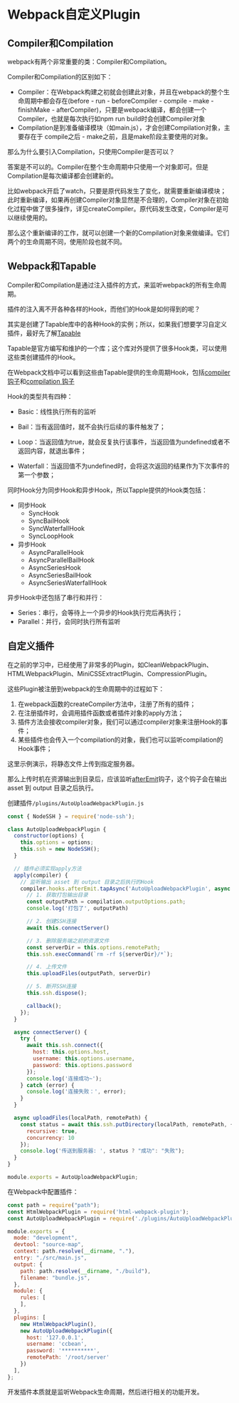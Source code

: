# Webpack自定义Plugin

## Compiler和Compilation

webpack有两个非常重要的类：Compiler和Compilation。

Compiler和Compilation的区别如下：

*  Compiler：在Webpack构建之初就会创建此对象，并且在webpack的整个生命周期中都会存在(before - run - beforeCompiler - compile - make - finishMake - afterCompiler)，只要是webpack编译，都会创建一个Compiler，也就是每次执行如npm run build时会创建Compiler对象
* Compilation是到准备编译模块（如main.js），才会创建Compilation对象，主要存在于 compile之后 - make之前，且是make阶段主要使用的对象。

那么为什么要引入Compilation，只使用Compiler是否可以？

答案是不可以的。Compiler在整个生命周期中只使用一个对象即可。但是Compilation是每次编译都会创建新的。

比如webpack开启了watch，只要是原代码发生了变化，就需要重新编译模块；此时重新编译，如果再创建Compiler对象显然是不合理的，Compiler对象在初始化过程中做了很多操作，详见createCompiler。原代码发生改变，Compiler是可以继续使用的。

那么这个重新编译的工作，就可以创建一个新的Compilation对象来做编译。它们两个的生命周期不同，使用阶段也就不同。

## Webpack和Tapable

Compiler和Compilation是通过注入插件的方式，来监听webpack的所有生命周期。

插件的注入离不开各种各样的Hook，而他们的Hook是如何得到的呢？

其实是创建了Tapable库中的各种Hook的实例；所以，如果我们想要学习自定义插件，最好先了解[Tapable](https://github.com/webpack/tapable)

Tapable是官方编写和维护的一个库；这个库对外提供了很多Hook类，可以使用这些类创建插件的Hook。

在Webpack文档中可以看到这些由Tapable提供的生命周期Hook，包括[compiler 钩子](https://webpack.docschina.org/api/compiler-hooks/)和[compilation 钩子](https://webpack.docschina.org/api/compilation-hooks/)

Hook的类型共有四种：

* Basic：线性执行所有的监听

* Bail：当有返回值时，就不会执行后续的事件触发了；
* Loop：当返回值为true，就会反复执行该事件，当返回值为undefined或者不返回内容，就退出事件；
* Waterfall：当返回值不为undefined时，会将这次返回的结果作为下次事件的第一个参数；

同时Hook分为同步Hook和异步Hook，所以Tapple提供的Hook类包括：

* 同步Hook
  * SyncHook
  * SyncBailHook
  * SyncWaterfallHook
  * SyncLoopHook
* 异步Hook
  * AsyncParallelHook
  * AsyncParallelBailHook
  * AsyncSeriesHook
  * AsyncSeriesBailHook
  * AsyncSeriesWaterfallHook

异步Hook中还包括了串行和并行：

* Series：串行，会等待上一个异步的Hook执行完后再执行；
* Parallel：并行，会同时执行所有监听

## 自定义插件

在之前的学习中，已经使用了非常多的Plugin，如CleanWebpackPlugin、HTMLWebpackPlugin、MiniCSSExtractPlugin、CompressionPlugin。

这些Plugin被注册到webpack的生命周期中的过程如下：

1. 在webpack函数的createCompiler方法中，注册了所有的插件；
2. 在注册插件时，会调用插件函数或者插件对象的apply方法；
3. 插件方法会接收compiler对象，我们可以通过compiler对象来注册Hook的事件；
4. 某些插件也会传入一个compilation的对象，我们也可以监听compilation的Hook事件；

这里示例演示，将静态文件上传到指定服务器。

那么上传时机在资源输出到目录后，应该监听[afterEmit](https://webpack.docschina.org/api/compiler-hooks/#afteremit)钩子，这个钩子会在输出 asset 到 output 目录之后执行。

创建插件`/plugins/AutoUploadWebpackPlugin.js`

```js
const { NodeSSH } = require('node-ssh');

class AutoUploadWebpackPlugin {
  constructor(options) {
    this.options = options;
    this.ssh = new NodeSSH();
  }

  // 插件必须实现apply方法
  apply(compiler) {
    // 监听输出 asset 到 output 目录之后执行的Hook
    compiler.hooks.afterEmit.tapAsync('AutoUploadWebpackPlugin', async (compilation, callback) => {
      // 1. 获取打包输出目录
      const outputPath = compilation.outputOptions.path;
      console.log('打包了', outputPath)

      // 2. 创建SSH连接
      await this.connectServer()

      // 3. 删除服务端之前的资源文件
      const serverDir = this.options.remotePath;
      this.ssh.execCommand(`rm -rf ${serverDir}/*`);

      // 4. 上传文件
      this.uploadFiles(outputPath, serverDir)

      // 5. 断开SSH连接
      this.ssh.dispose();

      callback();
    });
  }

  async connectServer() {
    try {
      await this.ssh.connect({
        host: this.options.host,
        username: this.options.username,
        password: this.options.password
      });
      console.log('连接成功~');
    } catch (error) {
      console.log('连接失败：', error);
    }
  }

  async uploadFiles(localPath, remotePath) {
    const status = await this.ssh.putDirectory(localPath, remotePath, {
      recursive: true,
      concurrency: 10
    });
    console.log('传送到服务器: ', status ? "成功": "失败");
  }
}

module.exports = AutoUploadWebpackPlugin;
```

在Webpack中配置插件：

```js
const path = require("path");
const HtmlWebpackPlugin = require('html-webpack-plugin');
const AutoUploadWebpackPlugin = require('./plugins/AutoUploadWebpackPlugin');

module.exports = {
  mode: "development",
  devtool: "source-map",
  context: path.resolve(__dirname, "."),
  entry: "./src/main.js",
  output: {
    path: path.resolve(__dirname, "./build"),
    filename: "bundle.js",
  },
  module: {
    rules: [
    ],
  },
  plugins: [
    new HtmlWebpackPlugin(),
    new AutoUploadWebpackPlugin({
      host: '127.0.0.1',
      username: 'ccbean',
      password: '**********',
      remotePath: '/root/server'
    })
  ],
};
```

开发插件本质就是监听Webpack生命周期，然后进行相关的功能开发。

